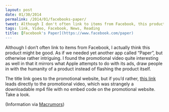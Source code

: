 ```yaml
---
layout: post
date: 01/30/2014
permalink: /2014/01/facebooks-paper/
tweet: Although I don't often link to items from Facebook, this product actually looks intriguing.
tags: link, Video, Facebook, News, Reading
title: [Facebook's Paper](https://www.facebook.com/paper)
---
```


<p>Although I don&#8217;t often link to items from Facebook, I actually think this product might be good. As if we needed yet another app called &#8220;Paper&#8221;, but otherwise rather intriguing. I found the promotional video quite interesting as well in that it mirrors what Apple attempts to do with its ads, draw people in with the humanity of a product instead of flashing the product itself.</p>

<p>The title link goes to the promotional website, but if you&#8217;d rather, <a href="https://fbcdn-dragon-a.akamaihd.net/hphotos-ak-prn1/t39.2365/851559_578934018851295_1147417154_n.mp4" title="Paper by Facebook Video">this link</a> leads directly to the promotional video, which was strangely a downloadable mp4 file with no embed code on the promotional website. Take a look.</p>

<p>(Information via <a href="http://www.macrumors.com/2014/01/30/facebook-curation-app-paper/" title="Facebook Unveils News Creation and Curation App 'Paper' - Macrumors">Macrumors</a>)</p>